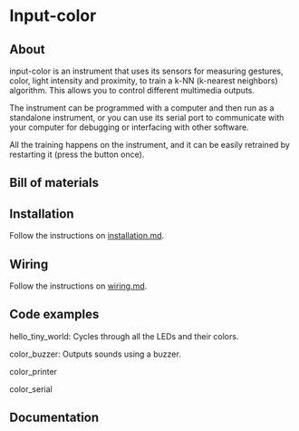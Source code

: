 # Input-color

## About

input-color is an instrument that uses its sensors for measuring gestures, color, light intensity and proximity, to train a k-NN (k-nearest neighbors) algorithm. This allows you to control different multimedia outputs.

The instrument can be programmed with a computer and then run as a standalone instrument, or you can use its serial port to communicate with your computer for debugging or interfacing with other software.

All the training happens on the instrument, and it can be easily retrained by restarting it (press the button once).

## Bill of materials


## Installation

Follow the instructions on [installation.md](installation.md).

## Wiring

Follow the instructions on [wiring.md](wiring.md).

## Code examples

hello_tiny_world: Cycles through all the LEDs and their colors.

color_buzzer: Outputs sounds using a buzzer.

color_printer

color_serial


## Documentation
